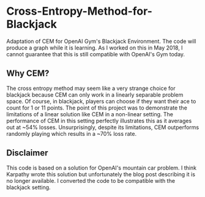 # Cross-Entropy-Method-for-Blackjack
Adaptation of CEM for OpenAI Gym's Blackjack Environment. The code will produce a graph while it is learning. As I worked on this in May 2018, I cannot guarantee that this is still compatible with OpenAI's Gym today.

## Why CEM?
The cross entropy method may seem like a very strange choice for blackjack because CEM can only work in a linearly separable problem space. Of course, in blackjack, players can choose if they want their ace to count for 1 or 11 points. The point of this project was to demonstrate the limitations of a linear solution like CEM in a non-linear setting. The performance of CEM in this setting perfectly illustrates this as it averages out at ~54% losses. Unsurprisingly, despite its limitations, CEM outperforms randomly playing which results in a ~70% loss rate.


## Disclaimer
This code is based on a solution for OpenAI's mountain car problem. I think Karpathy wrote this solution but unfortunately the blog post describing it is no longer available. I converted the code to be compatible with the blackjack setting.
